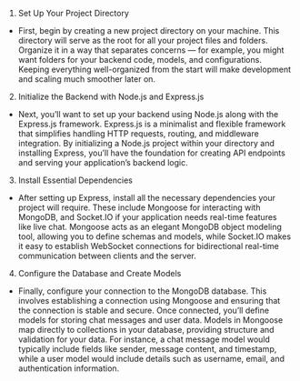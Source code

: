 1. Set Up Your Project Directory

- First, begin by creating a new project directory on your machine. This directory will serve as the root for all your project files and folders. Organize it in a way that separates concerns — for example, you might want folders for your backend code, models, and configurations. Keeping everything well-organized from the start will make development and scaling much smoother later on.

2. Initialize the Backend with Node.js and Express.js

- Next, you’ll want to set up your backend using Node.js along with the Express.js framework. Express.js is a minimalist and flexible framework that simplifies handling HTTP requests, routing, and middleware integration. By initializing a Node.js project within your directory and installing Express, you’ll have the foundation for creating API endpoints and serving your application’s backend logic.

3. Install Essential Dependencies

- After setting up Express, install all the necessary dependencies your project will require. These include Mongoose for interacting with MongoDB, and Socket.IO if your application needs real-time features like live chat. Mongoose acts as an elegant MongoDB object modeling tool, allowing you to define schemas and models, while Socket.IO makes it easy to establish WebSocket connections for bidirectional real-time communication between clients and the server.

4. Configure the Database and Create Models
- Finally, configure your connection to the MongoDB database. This involves establishing a connection using Mongoose and ensuring that the connection is stable and secure. Once connected, you’ll define models for storing chat messages and user data. Models in Mongoose map directly to collections in your database, providing structure and validation for your data. For instance, a chat message model would typically include fields like sender, message content, and timestamp, while a user model would include details such as username, email, and authentication information.
